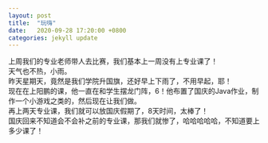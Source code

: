 ```yaml
---
layout: post
title:  "玩嗨"
date:   2020-09-28 17:20:00 +0800
categories: jekyll update
---  
```

上周我们的专业老师带人去比赛，我们基本上一周没有上专业课了！  
天气也不热，小雨。  
昨天星期天，竟然是我们学院升国旗，还好早上下雨了，不用早起，耶！  
现在在上阳鹏的课，他一直在和学生摆龙门阵，6！他布置了国庆的Java作业，制作一个小游戏之类的，然后现在让我们做。  
再上两天专业课，我们就可以放国庆假期了，8天时间，太棒了！  
国庆回来不知道会不会补之前的专业课，那我们就惨了，哈哈哈哈哈，不知道要上多少课了！



[jekyll-docs]: https://jekyllrb.com/docs/home
[jekyll-gh]:   https://github.com/jekyll/jekyll
[jekyll-talk]: https://talk.jekyllrb.com/